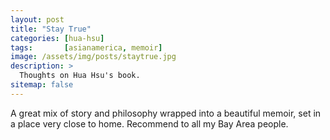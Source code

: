 ```yaml
---
layout: post
title: "Stay True"
categories: [hua-hsu]
tags:       [asianamerica, memoir]
image: /assets/img/posts/staytrue.jpg
description: >
  Thoughts on Hua Hsu's book.
sitemap: false
---
```


A great mix of story and philosophy wrapped into a beautiful memoir, set in a place very close to home. Recommend to all my Bay Area people. 